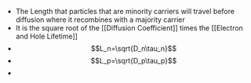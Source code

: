 - The Length that particles that are minority carriers will travel before diffusion where it recombines with a majority carrier
- It is the square root of the [[Diffusion Coefficient]] times the [[Electron and Hole Lifetime]]
- $$L_n=\sqrt{D_n\tau_n}$$
- $$L_p=\sqrt{D_p\tau_p}$$
-